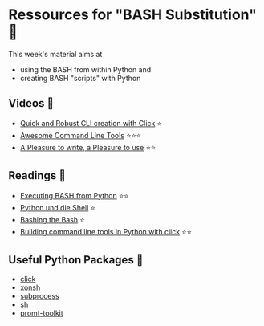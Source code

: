 # Ressources for "BASH Substitution" :floppy_disk:
This week's material aims at 
- using the BASH from within Python and
- creating BASH "scripts" with Python

## Videos :movie_camera:
- [Quick and Robust CLI creation with Click](https://www.youtube.com/watch?v=6zPXWhG13RY) :star:
- [Awesome Command Line Tools](https://www.youtube.com/watch?v=hJhZhLg3obk) :star::star::star:
- [A Pleasure to write, a Pleasure to use](https://www.youtube.com/watch?v=SDyHLG2ltSY) :star::star:

## Readings :notebook:
- [Executing BASH from Python](http://www.mervine.net/executing-bash-from-python) :star::star:
- [Python und die Shell](https://www.python-kurs.eu/os_modul_shell.php) :star:
- [Bashing the Bash](https://medium.com/capital-one-developers/bashing-the-bash-replacing-shell-scripts-with-python-d8d201bc0989) :star:
- [Building command line tools in Python with click](https://kushaldas.in/posts/building-command-line-tools-in-python-with-click.html) :star::star:

## Useful Python Packages :rocket:
- [click](http://click.pocoo.org/5/)
- [xonsh](https://github.com/xonsh/xonsh)
- [subprocess](https://docs.python.org/3/library/subprocess.html)
- [sh](https://github.com/amoffat/sh)
- [promt-toolkit](https://github.com/jonathanslenders/python-prompt-toolkit)
